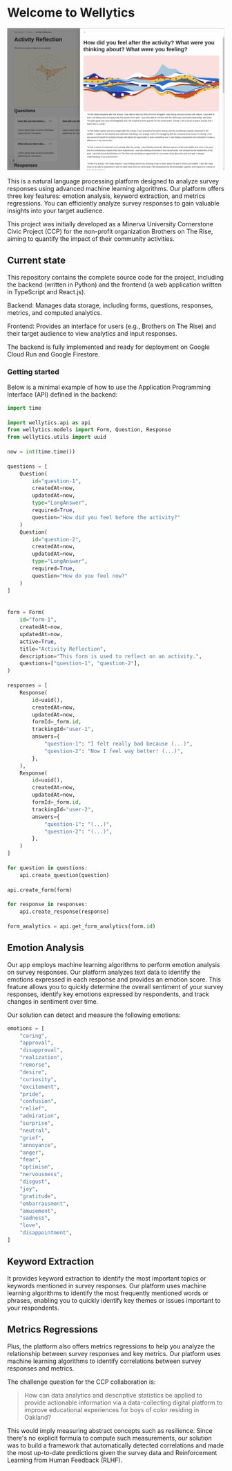 # Welcome to Wellytics

<!-- Inserts the image ./assets/dashboard.png centered -->
<p align="center">
  <img src="./assets/dashboard.png" alt="Wellytics Dashboard" />
</p>

This is a natural language processing platform designed to analyze survey responses using advanced machine learning algorithms. Our platform offers three key features: emotion analysis, keyword extraction, and metrics regressions. You can efficiently analyze survey responses to gain valuable insights into your target audience.

This project was initially developed as a Minerva University Cornerstone Civic Project (CCP) for the non-profit organization Brothers on The Rise, aiming to quantify the impact of their community activities.

## Current state

This repository contains the complete source code for the project, including the backend (written in Python) and the frontend (a web application written in TypeScript and React.js).

Backend: Manages data storage, including forms, questions, responses, metrics, and computed analytics.

Frontend: Provides an interface for users (e.g., Brothers on The Rise) and their target audience to view analytics and input responses.

The backend is fully implemented and ready for deployment on Google Cloud Run and Google Firestore.

### Getting started

Below is a minimal example of how to use the Application Programming Interface (API) defined in the backend:

```python
import time

import wellytics.api as api
from wellytics.models import Form, Question, Response
from wellytics.utils import uuid

now = int(time.time())

questions = [
    Question(
        id="question-1",
        createdAt=now,
        updatedAt=now,
        type="LongAnswer",
        required=True,
        question="How did you feel before the activity?"
    )
    Question(
        id="question-2",
        createdAt=now,
        updatedAt=now,
        type="LongAnswer",
        required=True,
        question="How do you feel now?"
    )
]


form = Form(
    id="form-1",
    createdAt=now,
    updatedAt=now,
    active=True,
    title="Activity Reflection",
    description="This form is used to reflect on an activity.",
    questions=["question-1", "question-2"],
)

responses = [
    Response(
        id=uuid(),
        createdAt=now,
        updatedAt=now,
        formId=_form.id,
        trackingId="user-1",
        answers={
            "question-1": "I felt really bad because (...)",
            "question-2": "Now I feel way better! (...)",
        },
    ),
    Response(
        id=uuid(),
        createdAt=now,
        updatedAt=now,
        formId=_form.id,
        trackingId="user-2",
        answers={
            "question-1": "(...)",
            "question-2": "(...)",
        },
    )
]

for question in questions:
    api.create_question(question)

api.create_form(form)

for response in responses:
    api.create_response(response)

form_analytics = api.get_form_analytics(form.id)
```

## Emotion Analysis

Our app employs machine learning algorithms to perform emotion analysis on survey responses. Our platform analyzes text data to identify the emotions expressed in each response and provides an emotion score. This feature allows you to quickly determine the overall sentiment of your survey responses, identify key emotions expressed by respondents, and track changes in sentiment over time.

Our solution can detect and measure the following emotions:

```python
emotions = [
    "caring",
    "approval",
    "disapproval",
    "realization",
    "remorse",
    "desire",
    "curiosity",
    "excitement",
    "pride",
    "confusion",
    "relief",
    "admiration",
    "surprise",
    "neutral",
    "grief",
    "annoyance",
    "anger",
    "fear",
    "optimism",
    "nervousness",
    "disgust",
    "joy",
    "gratitude",
    "embarrassment",
    "amusement",
    "sadness",
    "love",
    "disappointment",
]
```

## Keyword Extraction

It provides keyword extraction to identify the most important topics or keywords mentioned in survey responses. Our platform uses machine learning algorithms to identify the most frequently mentioned words or phrases, enabling you to quickly identify key themes or issues important to your respondents.

## Metrics Regressions

Plus, the platform also offers metrics regressions to help you analyze the relationship between survey responses and key metrics. Our platform uses machine learning algorithms to identify correlations between survey responses and metrics.

The challenge question for the CCP collaboration is:

> How can data analytics and descriptive statistics be applied to provide actionable information via a data-collecting digital platform to improve educational experiences for boys of color residing in Oakland?

This would imply measuring abstract concepts such as resilience. Since there's no explicit formula to compute such measurements, our solution was to build a framework that automatically detected correlations and made the most up-to-date predictions given the survey data and Reinforcement Learning from Human Feedback (RLHF).

